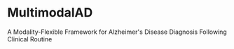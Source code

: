# MultimodalAD
A Modality-Flexible Framework for Alzheimer's Disease Diagnosis Following Clinical Routine
